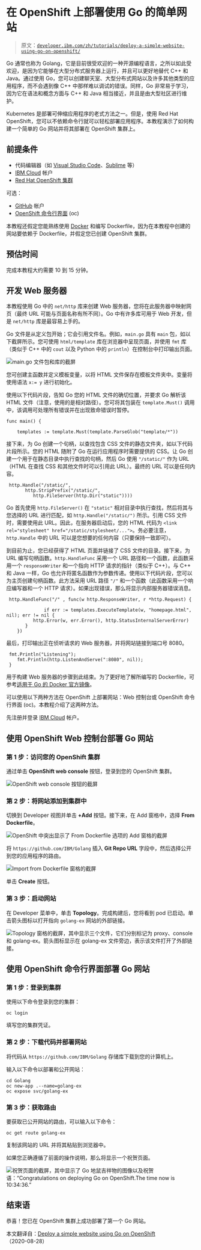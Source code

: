 # 在 OpenShift 上部署使用 Go 的简单网站

> 原文：[`developer.ibm.com/zh/tutorials/deploy-a-simple-website-using-go-on-openshift/`](https://developer.ibm.com/zh/tutorials/deploy-a-simple-website-using-go-on-openshift/)

Go 通常也称为 Golang，它是目前很受欢迎的一种开源编程语言，之所以如此受欢迎，是因为它能够在大型分布式服务器上运行，并且可以更好地替代 C++ 和 Java。通过使用 Go，您可以创建聊天室、大型分布式网站以及许多其他类型的应用程序，而不会遇到像 C++ 中那样难以调试的错误。同样，Go 非常易于学习，因为它在语法和概念方面与 C++ 和 Java 相当接近，并且是由大型社区进行维护。

Kubernetes 是部署可伸缩应用程序的老式方法之一。但是，使用 Red Hat OpenShift，您可以不依赖命令行就可以轻松部署应用程序。本教程演示了如何构建一个简单的 Go 网站并将其部署在 OpenShift 集群上。

## 前提条件

*   代码编辑器（如 [Visual Studio Code](https://code.visualstudio.com/)、[Sublime](https://www.sublimetext.com/) 等）
*   [IBM Cloud](https://cloud.ibm.com?cm_sp=ibmdev-_-developer-tutorials-_-cloudreg) 帐户
*   [Red Hat OpenShift 集群](https://cloud.ibm.com/docs/openshift?cm_sp=ibmdev-_-developer-tutorials-_-cloudreg)

可选：

*   [GitHub](https://github.com/) 帐户
*   [OpenShift 命令行界面](https://cloud.ibm.com/docs/openshift?topic=openshift-openshift-cli&cm_sp=ibmdev-_-developer-tutorials-_-cloudreg) (oc)

本教程还假定您能熟练使用 [Docker](https://developer.ibm.com/zh/components/docker/) 和编写 Dockerfile，因为在本教程中创建的网站要依赖于 Dockerfile，并假定您已创建 OpenShift 集群。

## 预估时间

完成本教程大约需要 10 到 15 分钟。

## 开发 Web 服务器

本教程使用 Go 中的 `net/http` 库来创建 Web 服务器，您将在此服务器中映射网页（最终 URL 可能与页面名称有所不同）。Go 中有许多库可用于 Web 开发，但是 `net/http` 库是最容易上手的。

Go 文件是从定义包开始；它会引用文件名。例如，`main.go` 具有 `main` 包，如以下截屏所示。您可使用 `html/template` 库在浏览器中呈现页面，并使用 `fmt` 库（类似于 C++ 中的 `cout` 以及 Python 中的 `println`）在控制台中打印输出页面。

![main.go 文件包和库的截屏](img/0565aa69c31936fa9dab4386c3d24c1b.png)

您可创建主函数并定义模板变量，以将 HTML 文件保存在模板文件夹中。变量将使用语法 `x:= y` 进行初始化。

使用以下代码片段，告知 Go 您的 HTML 文件的确切位置，并要求 Go 解析该 HTML 文件（注意，使用的是相对路径）。您可将其包装在 `template.Must()` 调用中，该调用可处理所有错误并在出现致命错误时暂停。

```
func main() {

    templates := template.Must(template.ParseGlob("template/*")) 
```

接下来，为 Go 创建一个句柄，以查找包含 CSS 文件的静态文件夹，如以下代码片段所示。您的 HTML 随附了 Go 在运行应用程序时需要提供的 CSS。让 Go 创建一个用于在静态目录中执行查找的句柄，然后 Go 使用 `"/static/"` 作为 URL（HTML 在查找 CSS 和其他文件时可以引用此 URL）。最终的 URL 可以是任何内容。

```
 http.Handle("/static/",
       http.StripPrefix("/static/",
          http.FileServer(http.Dir("static")))) 
```

Go 首先使用 `http.FileServer()` 在 `"static"` 相对目录中执行查找，然后将其与您选择的 URL 进行匹配，如 `http.Handle("/static/")` 所示。引用 CSS 文件时，需要使用此 URL。因此，在服务器启动后，您的 HTML 代码为 `<link rel="stylesheet" href="/static/stylesheet/...">`。务必要注意，`http.Handle` 中的 URL 可以是您想要的任何内容（只要保持一致即可）。

到目前为止，您已经获得了 HTML 页面并链接了 CSS 文件的目录。接下来，为 URL 编写句柄函数。`http.HandleFunc` 采用一个 URL 路径和一个函数，此函数采用一个 `responseWriter` 和一个指向 HTTP 请求的指针（类似于 C++）。与 C++ 和 Java 一样，Go 也允许将匿名函数作为参数传递。使用以下代码片段，您可以为主页创建句柄函数。此方法采用 URL 路径 `"/"` 和一个函数（此函数采用一个响应编写器和一个 HTTP 请求）。如果出现错误，那么将显示内部服务器错误消息。

```
 http.HandleFunc("/" , func(w http.ResponseWriter, r *http.Request) {

              if err := templates.ExecuteTemplate(w, "homepage.html", nil); err != nil {
          http.Error(w, err.Error(), http.StatusInternalServerError)
       }
    }) 
```

最后，打印输出正在侦听请求的 Web 服务器，并将网站链接到端口号 8080。

```
 fmt.Println("Listening");
    fmt.Println(http.ListenAndServe(":8080", nil));
 } 
```

用于构建 Web 服务器的步骤到此结束。为了更好地了解所编写的 Dockerfile，可参考[适用于 Go 的 Docker 官方镜像](https://hub.docker.com/_/golang)。

可以使用以下两种方法在 OpenShift 上部署网站：Web 控制台或 OpenShift 命令行界面 (oc)。本教程介绍了这两种方法。

先注册并登录 [IBM Cloud](https://cloud.ibm.com?cm_sp=ibmdev-_-developer-tutorials-_-cloudreg) 帐户。

## 使用 OpenShift Web 控制台部署 Go 网站

### 第 1 步：访问您的 OpenShift 集群

通过单击 **OpenShift web console** 按钮，登录到您的 OpenShift 集群。

![OpenShift web console 按钮的截屏](img/1937f06654037cf9d3991262f8bf9c93.png)

### 第 2 步：将网站添加到集群中

切换到 Developer 视图并单击 **+Add** 按钮。接下来，在 Add 窗格中，选择 **From Dockerfile**。

![OpenShift 中突出显示了 From Dockerfile 选项的 Add 窗格的截屏](img/7da54b31ba6e4c49dd24e4f8598d4967.png)

将 `https://github.com/IBM/Golang` 插入 **Git Repo URL** 字段中，然后选择公开到您的应用程序的路由。

![Import from Dockerfile 窗格的截屏](img/f0137582aac8355ed805b7999559693d.png)

单击 **Create** 按钮。

### 第 3 步：启动网站

在 Developer 菜单中，单击 **Topology**。完成构建后，您将看到 pod 已启动。单击箭头图标以打开指向 `golang-ex` 网站的外部链接。

![Topology 窗格的截屏，其中显示三个文件，它们分别标记为 `proxy`、`console` 和 `golang-ex`。箭头图标显示在 `golang-ex` 文件旁边，表示该文件打开了外部链接。](img/1269f52d1ea6c94b20b8fe81621815bd.png)

## 使用 OpenShift 命令行界面部署 Go 网站

### 第 1 步：登录到集群

使用以下命令登录到您的集群：

```
oc login 
```

填写您的集群凭证。

### 第 2 步：下载代码并部署网站

将代码从 `https://github.com/IBM/Golang` 存储库下载到您的计算机上。

输入以下命令以部署和公开网站：

```
cd Golang
oc new-app .--name=golang-ex
oc expose svc/golang-ex 
```

### 第 3 步：获取路由

要获取已公开网站的路由，可以输入以下命令：

```
oc get route golang-ex 
```

复制该网站的 URL 并将其粘贴到浏览器中。

如果您正确遵循了前面的操作说明，那么将显示一个祝贺页面。

![祝贺页面的截屏，其中显示了 Go 地鼠吉祥物的图像以及祝贺语：“Congratulations on deploying Go on OpenShift.The time now is 10:34:36.”](img/2233ca2e28ad6136769fd12ae4c9014d.png)

## 结束语

恭喜！您已在 OpenShift 集群上成功部署了第一个 Go 网站。

本文翻译自：[Deploy a simple website using Go on OpenShift](https://developer.ibm.com/tutorials/deploy-a-simple-website-using-go-on-openshift/)（2020-08-28）